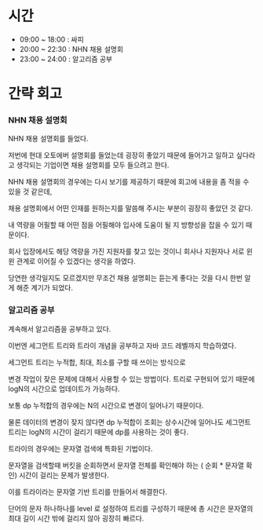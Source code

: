 # 시간
- 09:00 ~ 18:00 : 싸피
- 20:00 ~ 22:30 : NHN 채용 설명회
- 23:00 ~ 24:00 : 알고리즘 공부

# 간략 회고

### NHN 채용 설명회

NHN 채용 설명회를 들었다.

저번에 현대 오토에버 설명회를 들었는데 굉장히 좋았기 때문에 들어가고 일하고 싶다라고 생각되는 기업이면 채용 설명회를 모두 들으려고 한다.

NHN 채용 설명회의 경우에는 다시 보기를 제공하기 때문에 회고에 내용을 좀 적을 수 있을 것 같은데,

채용 설명회에서 어떤 인재를 원하는지를 말씀해 주시는 부분이 굉장히 좋았던 것 같다.

내 역량을 어필할 때 어떤 점을 어필해야 입사에 도움이 될 지 방향성을 잡을 수 있기 때문이다.

회사 입장에서도 해당 역량을 가진 지원자를 찾고 있는 것이니 회사나 지원자나 서로 윈윈 관계로 이어질 수 있겠다는 생각을 하였다.

당연한 생각일지도 모르겠지만 무조건 채용 설명회는 듣는게 좋다는 것을 다시 한번 알게 해준 계기가 되었다.


### 알고리즘 공부

계속해서 알고리즘을 공부하고 있다.

이번엔 세그먼트 트리와 트라이 개념을 공부하고 자바 코드 레벨까지 학습하였다.

세그먼트 트리는 누적합, 최대, 최소를 구할 때 쓰이는 방식으로

변경 작업이 잦은 문제에 대해서 사용할 수 있는 방법이다. 트리로 구현되어 있기 때문에 logN의 시간으로 업데이트가 가능하다.

보통 dp 누적합의 경우에는 N의 시간으로 변경이 일어나기 때문이다.

물론 데이터의 변경이 잦지 않다면 dp 누적합이 조회는 상수시간에 일어나도 세그먼트 트리는 logN의 시간이 걸리기 때문에 dp를 사용하는 것이 좋다.

트라이의 경우에는 문자열 검색에 특화된 기법이다.

문자열을 검색할때 버킷을 순회하면서 문자열 전체를 확인해야 하는 ( 순회 * 문자열 확인) 시간이 걸리는 문제가 발생한다.

이를 트라이라는 문자열 기반 트리를 만들어서 해결한다.

단어의 문자 하나하나를 level 로 설정하여 트리를 구성하기 때문에 총 시간은 문자열의 최대 길이 시간 밖에 걸리지 않아 굉장히 빠르다.